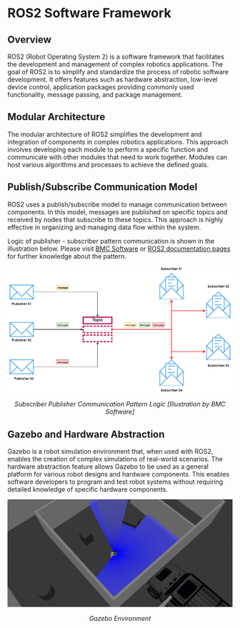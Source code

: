 # ROS2 Software Framework

## Overview

ROS2 (Robot Operating System 2) is a software framework that facilitates the development and management of complex robotics applications. The goal of ROS2 is to simplify and standardize the process of robotic software development. It offers features such as hardware abstraction, low-level device control, application packages providing commonly used functionality, message passing, and package management.

## Modular Architecture

The modular architecture of ROS2 simplifies the development and integration of components in complex robotics applications. This approach involves developing each module to perform a specific function and communicate with other modules that need to work together. Modules can host various algorithms and processes to achieve the defined goals.

## Publish/Subscribe Communication Model

ROS2 uses a publish/subscribe model to manage communication between components. In this model, messages are published on specific topics and received by nodes that subscribe to these topics. This approach is highly effective in organizing and managing data flow within the system.

Logic of publisher - subscriber pattern communication is shown in the illustration below. Please visit [BMC Software](https://www.bmc.com/blogs/pub-sub-publish-subscribe/) or [ROS2 documentation pages](https://docs.ros.org/en/humble/index.html) for further knowledge about the pattern.

![Subscriber Publisher Communication Pattern Logic](Images/pub-sub-comm-logic.png "Subscriber Publisher Communication Pattern Logic")
<p align="center"><em>Subscriber Publisher Communication Pattern Logic [Illustration by BMC Software]</em></p>

## Gazebo and Hardware Abstraction

Gazebo is a robot simulation environment that, when used with ROS2, enables the creation of complex simulations of real-world scenarios. The hardware abstraction feature allows Gazebo to be used as a general platform for various robot designs and hardware components. This enables software developers to program and test robot systems without requiring detailed knowledge of specific hardware components.

![Gazebo Environment](Images/gazebo.png "Gazebo Environment")

<p align="center"><em>Gazebo Environment</em></p>


